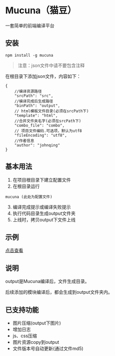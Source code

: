 Mucuna（猫豆）
======
一套简单的前端编译平台

## 安装

```
npm install -g mucuna
```
> 注意：json文件中请不要包含注释

在根目录下添加json文件，内容如下：
```
{
    //编译资源路径
    "srcPath": "src",
    //编译完成后生成路径
    "binPath": "output",
    // html模板文件目录(必须在srcPath下)
    "template": "html",
    //合并文件夹名字(必须在srcPath下)
    "combo_file": "combo",
    // 项目文件编码.可选项，默认为utf8
    "fileEncoding": "utf8",
    //作者信息
    "author": "johnqing"
}
```

## 基本用法

1. 在项目根目录下建立配置文件
2. 在根目录运行
```
mucuna (此处为配置文件)
```
3. 编译完成提示或编译失败提示
4. 执行代码目录生成output文件夹
5. 上线时，拷贝output下文件上线

## 示例

[点击查看](https://github.com/Johnqing/mucunaExample)

## 说明

output是Mucuna编译后，文件生成目录。

后续添加的模块编译后，都会生成到output文件夹内。

## 已支持功能
+ 图片压缩(output下图片)
+ 增加日志
+ js、css压缩
+ 图片资源copy到output
+ 文件版本号自动更新(通过文件md5)